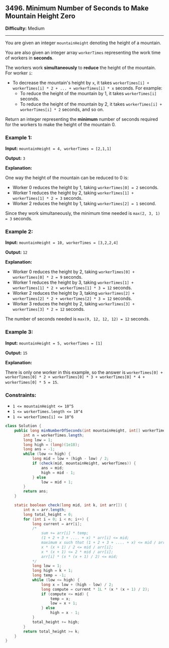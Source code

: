## 3496. Minimum Number of Seconds to Make Mountain Height Zero

**Difficulty:** Medium

---

You are given an integer `mountainHeight` denoting the height of a mountain.

You are also given an integer array `workerTimes` representing the work time of workers in **seconds**.

The workers work **simultaneously** to **reduce** the height of the mountain. For worker `i`:

- To decrease the mountain's height by `x`, it takes `workerTimes[i] + workerTimes[i] * 2 + ... + workerTimes[i] * x` seconds. For example:
    - To reduce the height of the mountain by 1, it takes `workerTimes[i]` seconds.
    - To reduce the height of the mountain by 2, it takes `workerTimes[i] + workerTimes[i] * 2` seconds, and so on.

Return an integer representing the **minimum** number of seconds required for the workers to make the height of the mountain 0.

### Example 1:

**Input:** `mountainHeight = 4, workerTimes = [2,1,1]`

**Output:** `3`

**Explanation:**

One way the height of the mountain can be reduced to 0 is:

- Worker 0 reduces the height by 1, taking `workerTimes[0] = 2` seconds.
- Worker 1 reduces the height by 2, taking `workerTimes[1] + workerTimes[1] * 2 = 3` seconds.
- Worker 2 reduces the height by 1, taking `workerTimes[2] = 1` second.

Since they work simultaneously, the minimum time needed is `max(2, 3, 1) = 3` seconds.

### Example 2:

**Input:** `mountainHeight = 10, workerTimes = [3,2,2,4]`

**Output:** `12`

**Explanation:**

- Worker 0 reduces the height by 2, taking `workerTimes[0] + workerTimes[0] * 2 = 9` seconds.
- Worker 1 reduces the height by 3, taking `workerTimes[1] + workerTimes[1] * 2 + workerTimes[1] * 3 = 12` seconds.
- Worker 2 reduces the height by 3, taking `workerTimes[2] + workerTimes[2] * 2 + workerTimes[2] * 3 = 12` seconds.
- Worker 3 reduces the height by 2, taking `workerTimes[3] + workerTimes[3] * 2 = 12` seconds.

The number of seconds needed is `max(9, 12, 12, 12) = 12` seconds.

### Example 3:

**Input:** `mountainHeight = 5, workerTimes = [1]`

**Output:** `15`

**Explanation:**

There is only one worker in this example, so the answer is `workerTimes[0] + workerTimes[0] * 2 + workerTimes[0] * 3 + workerTimes[0] * 4 + workerTimes[0] * 5 = 15`.

### Constraints:

- `1 <= mountainHeight <= 10^5`
- `1 <= workerTimes.length <= 10^4`
- `1 <= workerTimes[i] <= 10^6`

```java
class Solution {
    public long minNumberOfSeconds(int mountainHeight, int[] workerTimes) {
        int n = workerTimes.length;
        long low = 1;
        long high = (long)(1e18);
        long ans = -1;
        while (low <= high) {
            long mid = low + (high - low) / 2;
            if (check(mid, mountainHeight, workerTimes)) {
                ans = mid;
                high = mid - 1;
            } else
                low = mid + 1;
        }
        return ans;
    }

    static boolean check(long mid, int k, int arr[]) {
        int n = arr.length;
        long total_height = 0;
        for (int i = 0; i < n; i++) {
            long current = arr[i];
            /*
                sum += arr[i] * temp;
                (1 + 2 + 3 + .... + x) * arr[i] <= mid;
                maximum x such that (1 + 2 + 3 + .... + x) <= mid / arr[i];
                x * (x + 1) / 2 <= mid / arr[i];
                x * (x + 1) <= 2 * mid / arr[i];
                arr[i] * (x * (x + 1) / 2) <= mid;
            */
            long low = 1;
            long high = k + 1;
            long temp = -1;
            while (low <= high) {
                long x = low + (high - low) / 2;
                long compute = current * 1L * (x * (x + 1) / 2);
                if (compute <= mid) {
                    temp = x;
                    low = x + 1;
                } else
                    high = x - 1;
            }
            total_height += high;
        }
        return total_height >= k;
    }
}
```
